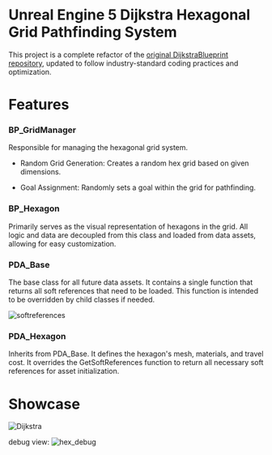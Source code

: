 # Unreal Engine 5 Dijkstra Hexagonal Grid Pathfinding System

This project is a complete refactor of the [original DijkstraBlueprint repository](https://github.com/salvatorespoto/DijkstraBlueprint), updated to follow industry-standard coding practices and optimization.

# Features

### BP_GridManager
  
Responsible for managing the hexagonal grid system.

 * Random Grid Generation: Creates a random hex grid based on given dimensions.
 
 * Goal Assignment: Randomly sets a goal within the grid for pathfinding.
 
### BP_Hexagon

Primarily serves as the visual representation of hexagons in the grid. All logic and data are decoupled from this class and loaded from data assets, allowing for easy customization.

### PDA_Base

The base class for all future data assets. It contains a single function that returns all soft references that need to be loaded. This function is intended to be overridden by child classes if needed.

![softreferences](https://github.com/user-attachments/assets/19154116-e999-4a31-bd06-ea2cfa3594e0)

### PDA_Hexagon

Inherits from PDA_Base. It defines the hexagon's mesh, materials, and travel cost. It overrides the GetSoftReferences function to return all necessary soft references for asset initialization.
   
# Showcase
        
![Dijkstra](https://github.com/user-attachments/assets/ff5e47fe-50e6-45f2-b740-4d7e56a8515c)

debug view:
![hex_debug](https://github.com/user-attachments/assets/cbe40fa7-acb9-4f6f-857e-8a1812d0201a)

